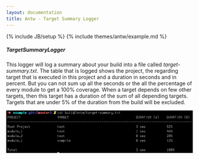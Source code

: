 ```yaml
---
layout: documentation
title: Antw - Target Summary Logger
---
```

{% include JB/setup %}
{% include themes/antw/example.md %}

##### TargetSummaryLogger
This logger will log a summary about your build into a file called *target-summary.txt*. 
The table that is logged shows the project, the regarding target that is executed in this project and a duration in seconds and in percent. 
But you can not sum up all the seconds or the all the percentage of every module to get a 100% coverage. 
When a target depends on few other targets, then this target has a duration of the sum of all depending targets. 
Targets that are under 5% of the duration from the build will be excluded.

![TargetSummaryLogger](target_summary_logger.png)

